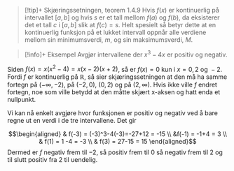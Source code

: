 > [!tip]+ Skjæringssetningen, teorem 1.4.9
> Hvis $f(x)$ er kontinuerlig på intervallet $\left[ a,b \right]$ og hvis $s$ er et tall mellom $f(a)$ og $f(b)$, da eksisterer det et tall $c$ i $[a,b]$ slik at $f(c) = s$.
> Helt spesielt så betyr dette at en kontinuerlig funksjon på et lukket intervall oppnår alle verdiene mellom sin minimumsverdi, $m$, og sin maksimumsverdi, $M$. 

> [!info]+ Eksempel
> Avgjør intervallene der $x^3-4x$ er positiv og negativ.

Siden $f(x) = x(x^2-4)= x(x-2)(x+2)$, så er $f(x) = 0$ kun i $x = 0, 2 \text{ og } -2$. Fordi $f$ er kontinuerlig på $\mathbb{R}$, så sier skjæringssetningen at den må ha samme fortegn på $(-\infty, -2)$, på $(-2,0)$, $(0,2)$ og på $(2,\infty)$. Hvis ikke ville $f$ endret fortegn, noe som ville betydd at den måtte skjært x-aksen og hatt enda et nullpunkt.

Vi kan nå enkelt avgjøre hvor funksjonen er positiv og negativ ved å bare regne ut en verdi i de tre intervallene. Det gir

$$\begin{aligned} & f(-3) = (-3)^3-4(-3)=-27+12 = -15 \\ &f(-1) = -1+4 = 3 \\ & f(1) = 1 -4 = -3 \\ & f(3) = 27-15 = 15 \end{aligned}$$ 
Dermed er $f$ negativ frem til $-2$, så positiv frem til $0$ så negativ frem til $2$ og til slutt positiv fra $2$ til uendelig. 

